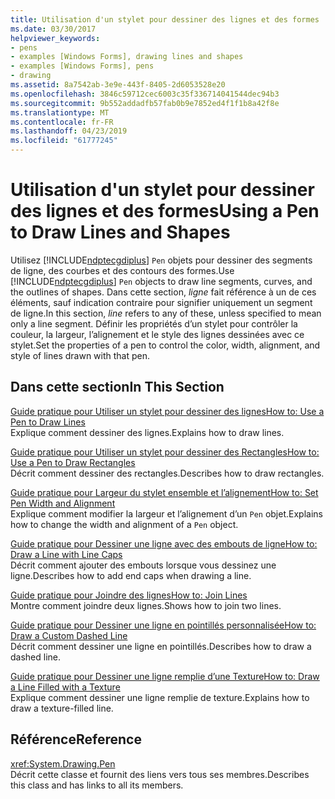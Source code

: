 ```yaml
---
title: Utilisation d'un stylet pour dessiner des lignes et des formes
ms.date: 03/30/2017
helpviewer_keywords:
- pens
- examples [Windows Forms], drawing lines and shapes
- examples [Windows Forms], pens
- drawing
ms.assetid: 8a7542ab-3e9e-443f-8405-2d6053528e20
ms.openlocfilehash: 3846c59712cec6003c35f336714041544dec94b3
ms.sourcegitcommit: 9b552addadfb57fab0b9e7852ed4f1f1b8a42f8e
ms.translationtype: MT
ms.contentlocale: fr-FR
ms.lasthandoff: 04/23/2019
ms.locfileid: "61777245"
---
```

# <a name="using-a-pen-to-draw-lines-and-shapes"></a><span data-ttu-id="b9ae4-102">Utilisation d'un stylet pour dessiner des lignes et des formes</span><span class="sxs-lookup"><span data-stu-id="b9ae4-102">Using a Pen to Draw Lines and Shapes</span></span>
<span data-ttu-id="b9ae4-103">Utilisez [!INCLUDE[ndptecgdiplus](../../../../includes/ndptecgdiplus-md.md)] `Pen` objets pour dessiner des segments de ligne, des courbes et des contours des formes.</span><span class="sxs-lookup"><span data-stu-id="b9ae4-103">Use [!INCLUDE[ndptecgdiplus](../../../../includes/ndptecgdiplus-md.md)] `Pen` objects to draw line segments, curves, and the outlines of shapes.</span></span> <span data-ttu-id="b9ae4-104">Dans cette section, *ligne* fait référence à un de ces éléments, sauf indication contraire pour signifier uniquement un segment de ligne.</span><span class="sxs-lookup"><span data-stu-id="b9ae4-104">In this section, *line* refers to any of these, unless specified to mean only a line segment.</span></span> <span data-ttu-id="b9ae4-105">Définir les propriétés d’un stylet pour contrôler la couleur, la largeur, l’alignement et le style des lignes dessinées avec ce stylet.</span><span class="sxs-lookup"><span data-stu-id="b9ae4-105">Set the properties of a pen to control the color, width, alignment, and style of lines drawn with that pen.</span></span>  
  
## <a name="in-this-section"></a><span data-ttu-id="b9ae4-106">Dans cette section</span><span class="sxs-lookup"><span data-stu-id="b9ae4-106">In This Section</span></span>  
 [<span data-ttu-id="b9ae4-107">Guide pratique pour Utiliser un stylet pour dessiner des lignes</span><span class="sxs-lookup"><span data-stu-id="b9ae4-107">How to: Use a Pen to Draw Lines</span></span>](how-to-use-a-pen-to-draw-lines.md)  
 <span data-ttu-id="b9ae4-108">Explique comment dessiner des lignes.</span><span class="sxs-lookup"><span data-stu-id="b9ae4-108">Explains how to draw lines.</span></span>  
  
 [<span data-ttu-id="b9ae4-109">Guide pratique pour Utiliser un stylet pour dessiner des Rectangles</span><span class="sxs-lookup"><span data-stu-id="b9ae4-109">How to: Use a Pen to Draw Rectangles</span></span>](how-to-use-a-pen-to-draw-rectangles.md)  
 <span data-ttu-id="b9ae4-110">Décrit comment dessiner des rectangles.</span><span class="sxs-lookup"><span data-stu-id="b9ae4-110">Describes how to draw rectangles.</span></span>  
  
 [<span data-ttu-id="b9ae4-111">Guide pratique pour Largeur du stylet ensemble et l’alignement</span><span class="sxs-lookup"><span data-stu-id="b9ae4-111">How to: Set Pen Width and Alignment</span></span>](how-to-set-pen-width-and-alignment.md)  
 <span data-ttu-id="b9ae4-112">Explique comment modifier la largeur et l’alignement d’un `Pen` objet.</span><span class="sxs-lookup"><span data-stu-id="b9ae4-112">Explains how to change the width and alignment of a `Pen` object.</span></span>  
  
 [<span data-ttu-id="b9ae4-113">Guide pratique pour Dessiner une ligne avec des embouts de ligne</span><span class="sxs-lookup"><span data-stu-id="b9ae4-113">How to: Draw a Line with Line Caps</span></span>](how-to-draw-a-line-with-line-caps.md)  
 <span data-ttu-id="b9ae4-114">Décrit comment ajouter des embouts lorsque vous dessinez une ligne.</span><span class="sxs-lookup"><span data-stu-id="b9ae4-114">Describes how to add end caps when drawing a line.</span></span>  
  
 [<span data-ttu-id="b9ae4-115">Guide pratique pour Joindre des lignes</span><span class="sxs-lookup"><span data-stu-id="b9ae4-115">How to: Join Lines</span></span>](how-to-join-lines.md)  
 <span data-ttu-id="b9ae4-116">Montre comment joindre deux lignes.</span><span class="sxs-lookup"><span data-stu-id="b9ae4-116">Shows how to join two lines.</span></span>  
  
 [<span data-ttu-id="b9ae4-117">Guide pratique pour Dessiner une ligne en pointillés personnalisée</span><span class="sxs-lookup"><span data-stu-id="b9ae4-117">How to: Draw a Custom Dashed Line</span></span>](how-to-draw-a-custom-dashed-line.md)  
 <span data-ttu-id="b9ae4-118">Décrit comment dessiner une ligne en pointillés.</span><span class="sxs-lookup"><span data-stu-id="b9ae4-118">Describes how to draw a dashed line.</span></span>  
  
 [<span data-ttu-id="b9ae4-119">Guide pratique pour Dessiner une ligne remplie d’une Texture</span><span class="sxs-lookup"><span data-stu-id="b9ae4-119">How to: Draw a Line Filled with a Texture</span></span>](how-to-draw-a-line-filled-with-a-texture.md)  
 <span data-ttu-id="b9ae4-120">Explique comment dessiner une ligne remplie de texture.</span><span class="sxs-lookup"><span data-stu-id="b9ae4-120">Explains how to draw a texture-filled line.</span></span>  
  
## <a name="reference"></a><span data-ttu-id="b9ae4-121">Référence</span><span class="sxs-lookup"><span data-stu-id="b9ae4-121">Reference</span></span>  
 <xref:System.Drawing.Pen>  
 <span data-ttu-id="b9ae4-122">Décrit cette classe et fournit des liens vers tous ses membres.</span><span class="sxs-lookup"><span data-stu-id="b9ae4-122">Describes this class and has links to all its members.</span></span>
